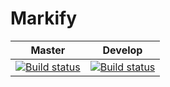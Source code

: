 # Markify

Master | Develop
--- | ---
[![Build status](https://ci.appveyor.com/api/projects/status/eh53y0rjmvovybn2/branch/master?svg=true)](https://ci.appveyor.com/project/Takumii/markify/branch/master) | [![Build status](https://ci.appveyor.com/api/projects/status/eh53y0rjmvovybn2/branch/develop?svg=true)](https://ci.appveyor.com/project/Takumii/markify/branch/develop)
